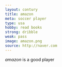 ```yaml
---
layout: contury
title: amazon
meta: soccer player
type: usa
hobby: read books
strong: dribble
weak: pass
image: amazon.png
source: http://naver.com
---
```


*amazon* is a good player
